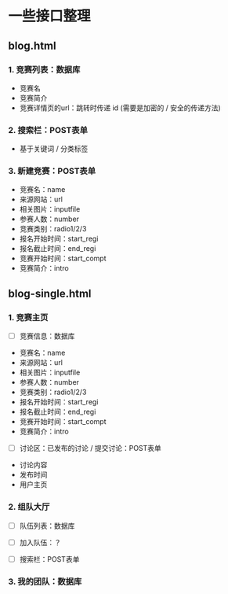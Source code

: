 # 一些接口整理

## blog.html

### 1. 竞赛列表：数据库
* 竞赛名
* 竞赛简介
* 竞赛详情页的url：跳转时传递 id (需要是加密的 / 安全的传递方法)

### 2. 搜索栏：POST表单
* 基于关键词 / 分类标签

### 3. 新建竞赛：POST表单
* 竞赛名：name
* 来源网站：url
* 相关图片：inputfile
* 参赛人数：number
* 竞赛类别：radio1/2/3
* 报名开始时间：start_regi
* 报名截止时间：end_regi
* 竞赛开始时间：start_compt
* 竞赛简介：intro

## blog-single.html

### 1. 竞赛主页
- [ ] 竞赛信息：数据库
* 竞赛名：name
* 来源网站：url
* 相关图片：inputfile
* 参赛人数：number
* 竞赛类别：radio1/2/3
* 报名开始时间：start_regi
* 报名截止时间：end_regi
* 竞赛开始时间：start_compt
* 竞赛简介：intro

- [ ] 讨论区：已发布的讨论 / 提交讨论：POST表单
* 讨论内容
* 发布时间
* 用户主页

### 2. 组队大厅
- [ ] 队伍列表：数据库
- [ ] 加入队伍：？
- [ ] 搜索栏：POST表单


### 3. 我的团队：数据库

